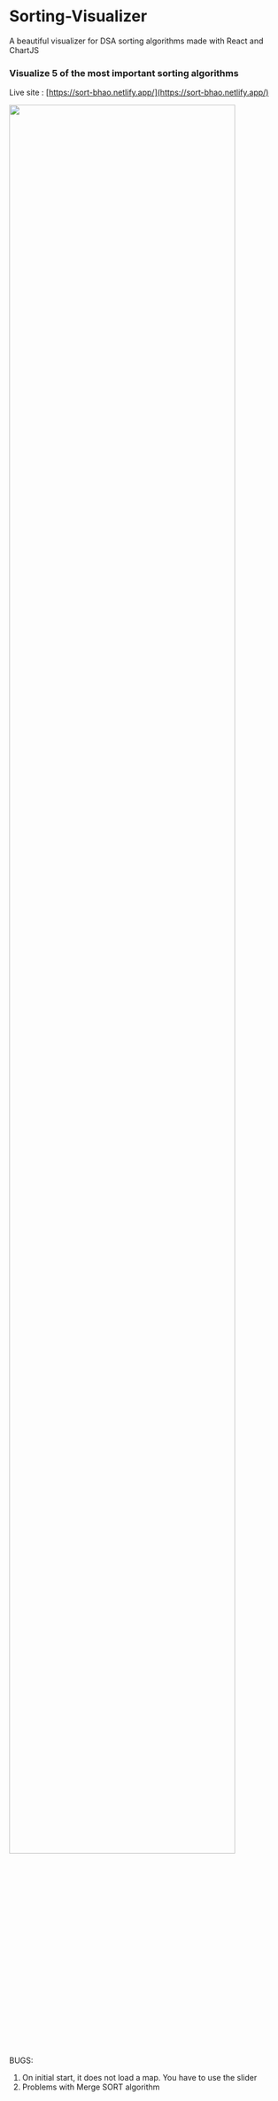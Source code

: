 # Sorting-Visualizer

A beautiful visualizer for DSA sorting algorithms made with React and ChartJS

### Visualize 5 of the most important sorting algorithms

Live site : [https://sort-bhao.netlify.app/](https://sort-bhao.netlify.app/)

<img src="https://user-images.githubusercontent.com/115451412/232779887-cb4e65a8-393a-4abe-ae86-7655b87782f1.png" width="90%"></img> 

BUGS:

1. On initial start, it does not load a map. You have to use the slider
2. Problems with Merge SORT algorithm
